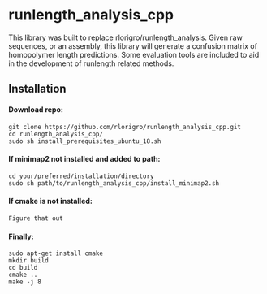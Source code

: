 # runlength_analysis_cpp
This library was built to replace rlorigro/runlength_analysis. Given raw sequences, or an assembly, this library will generate a confusion matrix of homopolymer length predictions. Some evaluation tools are included to aid in the development of runlength related methods.

## Installation

#### Download repo:
```
git clone https://github.com/rlorigro/runlength_analysis_cpp.git
cd runlength_analysis_cpp/
sudo sh install_prerequisites_ubuntu_18.sh 
```

#### If minimap2 not installed and added to path:
```
cd your/preferred/installation/directory
sudo sh path/to/runlength_analysis_cpp/install_minimap2.sh
```

#### If cmake is not installed:
```
Figure that out
```

#### Finally:
```
sudo apt-get install cmake 
mkdir build
cd build
cmake ..
make -j 8
```
